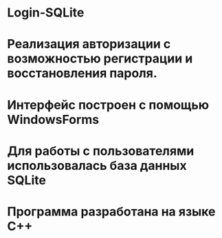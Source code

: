 # Login-SQLite
# Реализация авторизации с возможностью регистрации и восстановления пароля.
# Интерфейс построен с помощью WindowsForms
# Для работы с пользователями использовалась база данных SQLite
# Программа разработана на языке C++
